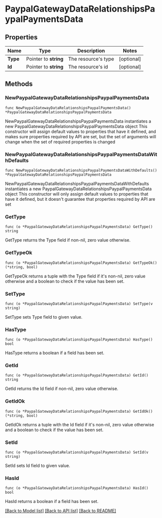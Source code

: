 # PaypalGatewayDataRelationshipsPaypalPaymentsData

## Properties

Name | Type | Description | Notes
------------ | ------------- | ------------- | -------------
**Type** | Pointer to **string** | The resource&#39;s type | [optional] 
**Id** | Pointer to **string** | The resource&#39;s id | [optional] 

## Methods

### NewPaypalGatewayDataRelationshipsPaypalPaymentsData

`func NewPaypalGatewayDataRelationshipsPaypalPaymentsData() *PaypalGatewayDataRelationshipsPaypalPaymentsData`

NewPaypalGatewayDataRelationshipsPaypalPaymentsData instantiates a new PaypalGatewayDataRelationshipsPaypalPaymentsData object
This constructor will assign default values to properties that have it defined,
and makes sure properties required by API are set, but the set of arguments
will change when the set of required properties is changed

### NewPaypalGatewayDataRelationshipsPaypalPaymentsDataWithDefaults

`func NewPaypalGatewayDataRelationshipsPaypalPaymentsDataWithDefaults() *PaypalGatewayDataRelationshipsPaypalPaymentsData`

NewPaypalGatewayDataRelationshipsPaypalPaymentsDataWithDefaults instantiates a new PaypalGatewayDataRelationshipsPaypalPaymentsData object
This constructor will only assign default values to properties that have it defined,
but it doesn't guarantee that properties required by API are set

### GetType

`func (o *PaypalGatewayDataRelationshipsPaypalPaymentsData) GetType() string`

GetType returns the Type field if non-nil, zero value otherwise.

### GetTypeOk

`func (o *PaypalGatewayDataRelationshipsPaypalPaymentsData) GetTypeOk() (*string, bool)`

GetTypeOk returns a tuple with the Type field if it's non-nil, zero value otherwise
and a boolean to check if the value has been set.

### SetType

`func (o *PaypalGatewayDataRelationshipsPaypalPaymentsData) SetType(v string)`

SetType sets Type field to given value.

### HasType

`func (o *PaypalGatewayDataRelationshipsPaypalPaymentsData) HasType() bool`

HasType returns a boolean if a field has been set.

### GetId

`func (o *PaypalGatewayDataRelationshipsPaypalPaymentsData) GetId() string`

GetId returns the Id field if non-nil, zero value otherwise.

### GetIdOk

`func (o *PaypalGatewayDataRelationshipsPaypalPaymentsData) GetIdOk() (*string, bool)`

GetIdOk returns a tuple with the Id field if it's non-nil, zero value otherwise
and a boolean to check if the value has been set.

### SetId

`func (o *PaypalGatewayDataRelationshipsPaypalPaymentsData) SetId(v string)`

SetId sets Id field to given value.

### HasId

`func (o *PaypalGatewayDataRelationshipsPaypalPaymentsData) HasId() bool`

HasId returns a boolean if a field has been set.


[[Back to Model list]](../README.md#documentation-for-models) [[Back to API list]](../README.md#documentation-for-api-endpoints) [[Back to README]](../README.md)


